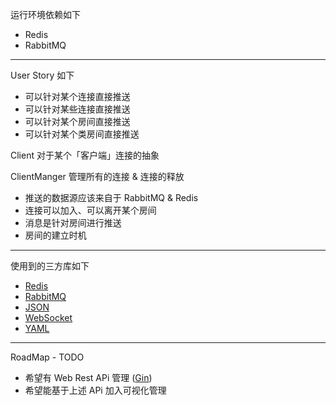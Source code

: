 运行环境依赖如下

* Redis
* RabbitMQ

---
User Story 如下

*  可以针对某个连接直接推送
*  可以针对某些连接直接推送
*  可以针对某个房间直接推送
*  可以针对某个类房间直接推送

Client 对于某个「客户端」连接的抽象

ClientManger 管理所有的连接 & 连接的释放
* 推送的数据源应该来自于 RabbitMQ & Redis
* 连接可以加入、可以离开某个房间
* 消息是针对房间进行推送
* 房间的建立时机

---


使用到的三方库如下

* [Redis](https://github.com/go-redis/redis)
* [RabbitMQ](https://github.com/streadway/amqp)
* [JSON](https://github.com/tidwall/gjson)
* [WebSocket](https://github.com/gorilla/websocket)
* [YAML](https://github.com/go-yaml/yaml)

----

RoadMap - TODO

* 希望有 Web Rest APi 管理 ([Gin](https://github.com/gin-gonic/gin))
* 希望能基于上述 APi 加入可视化管理

